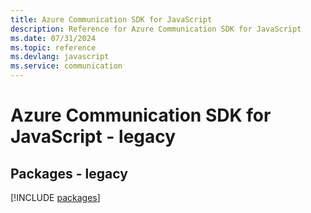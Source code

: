 ```yaml
---
title: Azure Communication SDK for JavaScript
description: Reference for Azure Communication SDK for JavaScript
ms.date: 07/31/2024
ms.topic: reference
ms.devlang: javascript
ms.service: communication
---
```

# Azure Communication SDK for JavaScript - legacy
## Packages - legacy
[!INCLUDE [packages](communication-index.md)]